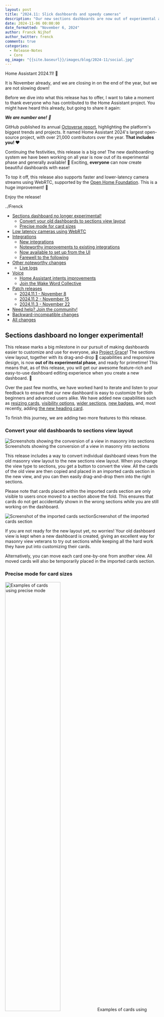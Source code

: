 ```yaml
---
layout: post
title: "2024.11: Slick dashboards and speedy cameras"
description: "Our new sections dashboards are now out of experimental and have become the default, low-latency camera streams using WebRTC, live streaming logs, Home Assistant Voice updates, and much more!"
date: 2024-11-06 00:00:00
date_formatted: "November 6, 2024"
author: Franck Nijhof
author_twitter: frenck
comments: true
categories:
  - Release-Notes
  - Core
og_image: "{{site.baseurl}}/images/blog/2024-11/social.jpg"
---
```


<lite-youtube videoid="rmV4ijEaRtI" videotitle="Home Assistant 2024.11 Release Party"></lite-youtube>

Home Assistant 2024.11! 🎉

It is November already, and we are closing in on the end of the year, but we are
not slowing down!

Before we dive into what this release has to offer, I want to take a moment to
thank everyone who has contributed to the Home Assistant project. You might
have heard this already, but going to share it again:

_**We are number one!** 🥇_

GitHub published its annual [Octoverse report], highlighting the platform's
biggest trends and projects. It named Home Assistant 2024's largest open-source
project, with over 21,000 contributors over the year. **That includes you! ❤️**

Continuing the festivities, this release is a big one! The new dashboarding
system we have been working on all year is now out of its experimental phase
and generally available! 🥳 Exciting, **everyone** can now create beautiful
dashboards with ease!

To top it off, this release also supports faster and lower-latency camera
streams using WebRTC, supported by the [Open Home Foundation].
This is a huge improvement! 🎉

Enjoy the release!

../Frenck

[Open Home Foundation]: https://www.openhomefoundation.org/
[Octoverse report]: https://github.blog/news-insights/octoverse/octoverse-2024/

<!--more-->

- [Sections dashboard no longer experimental!](#sections-dashboard-no-longer-experimental)
  - [Convert your old dashboards to sections view layout](#convert-your-old-dashboards-to-sections-view-layout)
  - [Precise mode for card sizes](#precise-mode-for-card-sizes)
- [Low latency cameras using WebRTC](#low-latency-cameras-using-webrtc)
- [Integrations](#integrations)
  - [New integrations](#new-integrations)
  - [Noteworthy improvements to existing integrations](#noteworthy-improvements-to-existing-integrations)
  - [Now available to set up from the UI](#now-available-to-set-up-from-the-ui)
  - [Farewell to the following](#farewell-to-the-following)
- [Other noteworthy changes](#other-noteworthy-changes)
  - [Live logs](#live-logs)
- [Voice](#voice)
  - [Home Assistant intents improvements](#home-assistant-intents-improvements)
  - [Join the Wake Word Collective](#join-the-wake-word-collective)
- [Patch releases](#patch-releases)
  - [2024.11.1 - November 8](#2024111---november-8)
  - [2024.11.2 - November 15](#2024112---november-15)
  - [2024.11.3 - November 22](#2024113---november-22)
- [Need help? Join the community!](#need-help-join-the-community)
- [Backward-incompatible changes](#backward-incompatible-changes)
- [All changes](#all-changes)

## Sections dashboard no longer experimental!

This release marks a big milestone in our pursuit of making dashboards easier to
customize and use for everyone, aka [Project Grace]! The sections view layout,
together with its drag-and-drop 🐲 capabilities and responsive design,
is now **out of its experimental phase**, and ready for primetime! This means
that, as of this release, you will get our awesome feature-rich and easy-to-use
dashboard editing experience when you create a new dashboard. 🎉

Over the past few months, we have worked hard to iterate and listen to your
feedback to ensure that our new dashboard is easy to customize for both
beginners and advanced users alike. We have added new capabilities such as
[resizing cards], [visibility options], [wider sections], [new badges],
and, most recently, adding [the new heading card].

To finish this journey, we are adding two more features to this release.

[new badges]: /blog/2024/08/07/release-20248/
[Project Grace]: /blog/2024/03/04/dashboard-chapter-1/
[resizing cards]: /blog/2024/07/03/release-20247/
[the new heading card]: /blog/2024/10/02/release-202410/
[visibility options]: /blog/2024/06/05/release-20246/
[wider sections]: /blog/2024/09/04/release-20249/

### Convert your old dashboards to sections view layout

<p class='img no-shadow'><img class="no-shadow" alt="Screenshots showing the conversion of a view in masonry into sections" src="{{site.baseurl}}/images/blog/2024-11/dashboard-conversion.png"/>Screenshots showing the conversion of a view in masonry into sections</p>

This release includes a way to convert individual dashboard views from the old
masonry view layout to the new sections view layout. When you change the view
type to sections, you get a button to convert the view. All the cards of the
old view are then copied and placed in an imported cards section in the new
view, and you can then easily drag-and-drop them into the right sections.

Please note that cards placed within the imported cards section are only visible
to users once moved to a section above the fold. This ensures that
cards do not get accidentally shown in the wrong sections while you are still
working on the dashboard.

<p class='img no-shadow'><img class="no-shadow" alt="Screenshot of the imported cards section" src="{{site.baseurl}}/images/blog/2024-11/imported-cards.png"/>Screenshot of the imported cards section</p>

If you are not ready for the new layout yet, no worries! Your old dashboard view
is kept when a new dashboard is created, giving an excellent way for masonry
view veterans to try out sections while keeping all the hard work they have put
into customizing their cards.

Alternatively, you can move each card one-by-one from another view. All moved
cards will also be temporarily placed in the imported cards section.

### Precise mode for card sizes

<p class='img no-shadow'><img class="no-shadow" alt="Examples of cards using precise mode" src="{{site.baseurl}}/images/blog/2024-11/precise-mode-example.png" style="width: 60%;"/>Examples of cards using precise mode</p>

If you love tinkering with your dashboards and fine-tuning card sizes with more
precision, you now have even more control over the size of cards. In the layout
options of a card you can now enable “Precise mode”, which will give you three
times more options for the card widths!

Precise mode is applied on a card-by-card level. While a normal section is
divided into 4 columns, precise modes gives you 12 columns, which allows you
to align 2, 3, 4, or 6 buttons side-by-side.

## Low latency cameras using WebRTC

Lots of effort has gone into this new and amazing feature for this release:
**WebRTC**! 🎉

<center><p class='no-shadow'><img class="no-shadow" alt="Logo of WebRTC" src="{{site.baseurl}}/images/blog/2024-11/webrtc-logo-horiz-retro.png" /></p></center>

Not sure [what WebRTC is]? No worries! Let us try to explain. If you are
watching a camera in Home Assistant, you might have noticed it is sometimes
a bit slow and delayed. WebRTC support is going to change that!

Camera streams will now try to use WebRTC whenever possible.
[WebRTC is a standard] that makes a peer-to-peer connection for lower-latency
audio and video streaming. You are probably using this technology a lot already,
for example, when having an online video call. When you’re away from home,
it will try to find the fastest and most direct path between your Home Assistant
instance and the camera you are trying to view.

[The Open Home Foundation] will host the negotiating network infrastructure
([STUN servers]) **for free for all Home Assistant users** and enable the
capability to use WebRTC for peer-to-peer connections whenever possible. If you are using Home Assistant OS or our containers, after you update this will automatically work out of the box.

<center><p class='no-shadow'><img class="no-shadow" alt="Logo of the Open Home Foundation" src="https://www.openhomefoundation.org/assets/images/logo/open-home-foundation.svg" style="width: 90%" /></p></center>

Sometimes, a direct connection between the client (like your browser
or mobile app) and the camera is not possible; in those situations, the camera
stream needs to be relayed by an external server. [Home Assistant Cloud] now
provides this relay server ([TURN server]), and it's **included as one of the many benefits**
available to all subscribers!

So, no matter where you are, you should always be able to watch your cameras
via this low-latency technology. If, for whatever reason, WebRTC is not
available, it will fall back to using the old method of streaming to ensure
you can always see your camera feeds.

So, after reading all of this, what changed? Well, camera feeds will do everything they did before, but will be faster, more responsive, and less delayed! 🎉

[Home Assistant Cloud]: /cloud/
[STUN servers]: https://en.wikipedia.org/wiki/STUN
[TURN server]: https://en.wikipedia.org/wiki/Traversal_Using_Relays_around_NAT
[The Open Home Foundation]: https://www.openhomefoundation.org/
[WebRTC is a standard]: https://webrtc.org/
[what WebRTC is]: https://en.wikipedia.org/wiki/WebRTC

## Integrations

Thanks to our community for keeping pace with the new {% term integrations %}
and improvements to existing ones! You’re all awesome 🥰

### New integrations

We welcome the following new integrations in this release:

- **[LG ThinQ]**, added by [@LG-ThinQ-Integration]  
  Integrate your LG ThinQ devices, such as air conditioners, refrigerators,
  and washing machines. LG built and provided this integration! It's super nice
  to see a manufacturer providing an integration for Home Assistant.
- **[Husqvarna Automower BLE]**, added by [@alistair23]  
  Integrate your Husqvarna lawnmower using Bluetooth.
- **[Palazzetti]**, added by [@dotvav]  
  Integrate your [Palazzetti pellet stove]; control the stove, fan speeds and get the current temperature.

[@alistair23]: https://github.com/alistair23
[@dotvav]: https://github.com/dotvav
[@LG-ThinQ-Integration]: https://github.com/LG-ThinQ-Integration
[Husqvarna Automower BLE]: /integrations/husqvarna_automower_ble
[LG ThinQ]: /integrations/lg_thinq
[Palazzetti pellet stove]: https://palazzettigroup.com/
[Palazzetti]: /integrations/palazzetti

### Noteworthy improvements to existing integrations

It is not just new {% term integrations %} that have been added; existing
integrations are also being constantly improved. Here are some of the noteworthy
changes to existing integrations:

- [@joostlek] has extended the [Spotify integration] with a whole bunch of new
  sensors for the current song playing. You can now, for example, automate
  putting your house into party mode 🎉 when the song playing is danceable
  enough 😎 Awesome job!
- The [LinkPlay integration] now has multiroom support! Group and ungroup your
  devices to play music in sync or individually straight from Home Assistant.
  Thanks [@silamon]!
- Staying in the audio department, [@mj23000] added shuffle and repeat controls
  to the [Bang & Olufsen integration]. Nice!
- The [ViCare integration] now supports room sensors and hot water storage
  sensors. Thanks for that [@CFenner]!
- [@starkillerOG] added sensors to track the total number of installations and
  integrations to the [Analytics Insights integration]. Nice!
- The [Habitica integration] now supports sensors for gems, mystic hourglasses,
  and calendars for to-dos and daily tasks. Thanks [@tr4nt0r]!
- [@YogevBokobza] added support for the [Switcher Runner S12] to the
  [Switcher integration]. Thanks for that!
- The [Husqvarna Automower integration] keeps receiving love from [@Thomas55555].
  This release adds work area and progress sensors. Nice!
- [@bdraco] added support for the [SwitchBot Meter Pro] to the
  [SwitchBot integration]. Thanks!
- The [SwitchBot Cloud integration] now supports locks! Thanks [@miterion]!
- A little more technical, but [@jbouwh] added support for
  [MQTT device-based auto discovery]. This allows MQTT devices to be set up
  and discovered once instead of separately for each entity; which is much
  more efficient. Nice improvement!

[@bdraco]: https://github.com/bdraco
[@CFenner]: https://github.com/CFenner
[@jbouwh]: https://github.com/jbouwh
[@joostlek]: https://github.com/joostlek
[@miterion]: https://github.com/miterion
[@mj23000]: https://github.com/mj23000
[@silamon]: https://github.com/silamon
[@starkillerOG]: https://github.com/starkillerOG
[@Thomas55555]: https://github.com/Thomas55555
[@tr4nt0r]: https://github.com/tr4nt0r
[@YogevBokobza]: https://github.com/YoavGivati
[Analytics Insights integration]: /integrations/analytics_insights
[Bang & Olufsen integration]: /integrations/bang_olufsen
[Habitica integration]: /integrations/habitica
[Husqvarna Automower integration]: /integrations/husqvarna_automower
[LinkPlay integration]: /integrations/linkplay
[MQTT device-based auto discovery]: /integrations/mqtt/#device-discovery-payload
[Spotify integration]: /integrations/spotify
[SwitchBot Cloud integration]: /integrations/switchbot_cloud
[SwitchBot integration]: /integrations/switchbot
[SwitchBot Meter Pro]: https://www.switch-bot.com/products/switchbot-meter-pro
[Switcher integration]: /integrations/switcher_kis
[Switcher Runner S12]: https://switcher.co.il/%D7%9E%D7%95%D7%A6%D7%A8/runner-lights-s12/
[ViCare integration]: /integrations/vicare

### Now available to set up from the UI

While most {% term integrations %} can be set up directly from the Home Assistant
user interface, some were only available using YAML configuration. We keep moving
more integrations to the UI, making them more accessible for everyone
to set up and use.

The following integrations are now available via the Home Assistant UI:

- **[Local file]**, done by [@gjohansson-ST]
- **[Onkyo]**, done by [@Nebula83]
- **[Smarty]**, done by [@joostlek]

[@gjohansson-ST]: https://github.com/gjohansson-ST
[@joostlek]: https://github.com/joostlek
[@Nebula83]: https://github.com/Nebula83
[Local file]: /integrations/local_file
[Onkyo]: /integrations/onkyo
[Smarty]: /integrations/smarty

### Farewell to the following

The following {% term integrations %} are also no longer available as
of this release:

- **Bloomsky**. Their service shut down.
- **Google Domains**. The domain registration service by Google has been
  shut down.
- **Spider**. The service is no longer available.

## Other noteworthy changes

There are many more improvements in this release; here are some of the other
noteworthy changes:

- [Image entities] now have a snapshot action, allowing you to save the current
  image in the entity to a file. Nice [@NickM-27]!
- [@Petro31] added [(limited) template] support to the "at" field of [time triggers].
  This allows you to template the time of that trigger in, for example,
  a blueprint automation.
- [Nautical miles] (`nmi`) is now a valid distance unit. This means you can now
  use this as a unit for your distance sensors. Thanks [@mib1185]!
- [@tetele] added [blueprints for template entities]! This allows for easier
  re-use and sharing of common blueprints for sets of templated entities.
  This is an advanced feature and is only available using manual YAML
  configuration.
- [@MindFreeze] and [@matthiasdebaat] have improved the network settings user
  interface. It is now easier to manage and configure your network settings,
  including nicer handling of IP addresses, improved Wi-Fi configuration,
  and better visibility on the URLs Home Assistant is using for your instance.
- We now indicate if a custom integration is overriding a built-in integration.
  This makes it easier to spot if a custom integration is taking over a
  built-in integration while you are wondering why you didn't get the latest
  features Home Assistant releases bring. Thanks, [@MindFreeze]!

[(limited) template]: /docs/configuration/templating/#limited-templates
[@matthiasdebaat]: https://github.com/matthiasdebaat
[@mib1185]: https://github.com/mib1185
[@MindFreeze]: https://github.com/MindFreeze
[@NickM-27]: https://github.com/NickM-27
[@Petro31]: https://github.com/Petro31
[@tetele]: https://github.com/tetele
[blueprints for template entities]: /integrations/template/#using-blueprints
[Image entities]: /integrations/image
[Nautical miles]: https://en.wikipedia.org/wiki/Nautical_mile
[time triggers]: /docs/automation/trigger/#time-trigger

### Live logs

Sometimes, if something does not work as expected, you might resort to a more technical
tool for finding out what is going on: The logs.

Previously, if you looked at the logs of, for example, an add-on or the Home
Assistant Supervisor, you would only see the last 100 log lines. You would
have had to refresh the page to see new log entries.

Well, no more! As of this release, the logs are now **streaming live**! 🎉

<p class='img no-shadow'><img class="no-shadow" alt="Screenshot of the imported cards section" src="{{site.baseurl}}/images/blog/2024-11/streaming-live-logs.gif"/>Screen recording demonstrating logs showing up as they happen.</p>

And not just that, you can scroll back in time to see previous log items.
That's a pretty cool improvement. 😎

## Voice

Last year, 2023, was the [Year of the Voice] for Home Assistant. And while this
year isn't specifically dedicated to voice, everyone is still working hard
towards the goal of letting users control their homes with their voice in
their own language.

As you might have heard through many community channels 🕵️‍♀️, we are working to
make this a reality for everyone. We are hard at work getting our Home Assistant
voice satellite hardware ready and available for selling and shipping! 🤗

Stay tuned for more information on that soon!

[Year of the Voice]: /blog/2022/12/20/year-of-voice/

### Home Assistant intents improvements

One of the things we are working on is the Home Assistant intents. This is a
way for a voice assistant to understand the intention behind your spoken
sentences. This is a very crucial part of a local voice assistant.

In this release, we decided to align and combine Canadian French and French languages for the time being. Though we understand it is a unique dialect, this is about giving Canadian French users a lot more voice features.

![Screenshot showing a few commands in Canadian French before and after this release](/images/blog/2024-11/canadian-french-on-assist.png)

These intents are built and maintained by the community, and we are very
grateful for their work. For example, [@piitaya] and [@jlpouffier] have made a
great effort to lead the French language intents mentioned above.

Nevertheless, we want to ensure everyone can use Home Assistant in their
own language, **so we need your help**! Help the community by contributing to
the intents for your language. You can find more information on how to do that
in our [developer documentation].

[@jlpouffier]: https://github.com/jlpouffier
[@piitaya]: https://github.com/piitaya
[developer documentation]: https://developers.home-assistant.io/docs/voice/intent-recognition/contributing

### Join the Wake Word Collective

Another essential part of voice is the Wake Word! And this is where **everyone**,
no matter your skill level, can help out with just a minute of your time!

Wake words are the words you say to wake up your voice assistant. For example,
_"Hey Google"_ or _"Alexa"_. As we are building our own voice assistant with
our own wake words, we need to train our models to recognize these words,
regardless of your accent, language, gender, or age.

So, get your whole home involved 🏠! Take a minute to help us out by recording your voice
saying the wake word. It is super easy, and you can do it right from your
browser or mobile, no need to install anything!

[**Help us improve our wake words today! ❤️**](https://ohf-voice.github.io/wake-word-collective/)

You can read more about the Wake Word Collective in our
[dedicated blog post](/blog/2024/10/24/wake-word-collective/).

## Patch releases

We will also release patch releases for Home Assistant 2024.11 in November.
These patch releases only contain bug fixes. Our goal is to release a patch
release every Friday.

### 2024.11.1 - November 8

- Bump intents to 2024.11.6 ([@synesthesiam] - [#129982])
- Fix Trunks in Teslemetry and Tesla Fleet ([@Bre77] - [#129986])
- Update sense energy library to 0.13.3 ([@kbickar] - [#129998])
- Bump google-nest-sdm to 6.1.4 ([@allenporter] - [#130005])
- Add missing placeholder description to twitch ([@epenet] - [#130013])
- Bump agent-py to 0.0.24 ([@ispysoftware] - [#130018])
- Don't create repairs asking user to remove duplicate ignored config entries ([@emontnemery] - [#130056])
- Fix `KeyError` in nest integration when the old key format does not exist ([@allenporter] - [#130057])
- Don't create repairs asking user to remove duplicate flipr config entries ([@emontnemery] - [#130058])
- Add missing string to tedee plus test ([@zweckj] - [#130081])
- Force int value on port in P1Monitor ([@klaasnicolaas] - [#130084])
- Fix typo in insteon strings ([@KelvinDekker] - [#130085])
- Update frontend to 20241106.1 ([@bramkragten] - [#130086])
- Bump python-roborock to 2.7.2 ([@Lash-L] - [#130100])
- Update frontend to 20241106.2 ([@bramkragten] - [#130128])
- Fix issue when timestamp is None ([@shaiu] - [#130133])
- Add go2rtc workaround for HA managed one until upstream fixes it ([@edenhaus] - [#130139])
- Bump spotifyaio to 0.8.7 ([@joostlek] - [#130140])
- Bump ha-ffmpeg to 3.2.2 ([@MartinHjelmare] - [#130142])
- Fix volume_up not working in some cases in bluesound integration ([@LouisChrist] - [#130146])
- Fix bugs in nest stream expiration handling ([@allenporter] - [#130150])
- Refrase imap fetch service description string ([@jbouwh] - [#130152])

[@Bre77]: https://github.com/Bre77
[@KelvinDekker]: https://github.com/KelvinDekker
[@Lash-L]: https://github.com/Lash-L
[@LouisChrist]: https://github.com/LouisChrist
[@MartinHjelmare]: https://github.com/MartinHjelmare
[@allenporter]: https://github.com/allenporter
[@bramkragten]: https://github.com/bramkragten
[@edenhaus]: https://github.com/edenhaus
[@emontnemery]: https://github.com/emontnemery
[@epenet]: https://github.com/epenet
[@frenck]: https://github.com/frenck
[@ispysoftware]: https://github.com/ispysoftware
[@jbouwh]: https://github.com/jbouwh
[@joostlek]: https://github.com/joostlek
[@kbickar]: https://github.com/kbickar
[@klaasnicolaas]: https://github.com/klaasnicolaas
[@shaiu]: https://github.com/shaiu
[@synesthesiam]: https://github.com/synesthesiam
[@zweckj]: https://github.com/zweckj
[#129970]: https://github.com/home-assistant/core/pull/129970
[#129982]: https://github.com/home-assistant/core/pull/129982
[#129986]: https://github.com/home-assistant/core/pull/129986
[#129998]: https://github.com/home-assistant/core/pull/129998
[#130005]: https://github.com/home-assistant/core/pull/130005
[#130013]: https://github.com/home-assistant/core/pull/130013
[#130018]: https://github.com/home-assistant/core/pull/130018
[#130056]: https://github.com/home-assistant/core/pull/130056
[#130057]: https://github.com/home-assistant/core/pull/130057
[#130058]: https://github.com/home-assistant/core/pull/130058
[#130081]: https://github.com/home-assistant/core/pull/130081
[#130084]: https://github.com/home-assistant/core/pull/130084
[#130085]: https://github.com/home-assistant/core/pull/130085
[#130086]: https://github.com/home-assistant/core/pull/130086
[#130100]: https://github.com/home-assistant/core/pull/130100
[#130128]: https://github.com/home-assistant/core/pull/130128
[#130133]: https://github.com/home-assistant/core/pull/130133
[#130139]: https://github.com/home-assistant/core/pull/130139
[#130140]: https://github.com/home-assistant/core/pull/130140
[#130142]: https://github.com/home-assistant/core/pull/130142
[#130146]: https://github.com/home-assistant/core/pull/130146
[#130150]: https://github.com/home-assistant/core/pull/130150
[#130152]: https://github.com/home-assistant/core/pull/130152

### 2024.11.2 - November 15

- Bump aiohttp to 3.10.11 ([@bdraco] - [#130483])
- Fix RecursionError in Husqvarna Automower coordinator ([@Thomas55555] - [#123085])
- Bump python-linkplay to v0.0.18 ([@silamon] - [#130159])
- Allow dynamic max preset in linkplay play preset ([@silamon] - [#130160])
- No longer thrown an error when device is offline in linkplay ([@silamon] - [#130161])
- Fix translations in ollama ([@sheldonip] - [#130164])
- Bump nice-go to 0.3.10 ([@IceBotYT] - [#130173])
- Fix wording in Google Calendar create_event strings for consistency ([@maxshcherbina] - [#130183])
- Fix uptime sensor for Vodafone Station ([@chemelli74] - [#130215])
- Bump pyTibber ([@Danielhiversen] - [#130216])
- Bump SoCo to 0.30.6 ([@jjlawren] - [#130223])
- Bump google-nest-sdm to 6.1.5 ([@allenporter] - [#130229])
- Rename "CO2 Signal" display name to Electricity Maps for consistency ([@corradio] - [#130242])
- Update generic thermostat strings for clarity and accuracy ([@maxshcherbina] - [#130243])
- Fix translation key for `done` response in conversation ([@mib1185] - [#130247])
- Improve nest camera stream expiration to be defensive against errors ([@allenporter] - [#130265])
- Add more f-series models to myuplink ([@astrandb] - [#130283])
- Make Hydrawise poll non-critical data less frequently ([@dknowles2] - [#130289])
- Ignore WebRTC candidates for nest cameras ([@allenporter] - [#130294])
- Avoid Shelly data update during shutdown ([@chemelli74] - [#130301])
- Fix Homekit error handling alarm state unknown or unavailable ([@gjohansson-ST] - [#130311])
- Fix fan's warning TURN_ON, TURN_OFF ([@LG-ThinQ-Integration] - [#130327])
- Bump python-linkplay to 0.0.20 ([@silamon] - [#130348])
- Add seek support to LinkPlay ([@silamon] - [#130349])
- Add Spotify and Tidal to playingmode mapping ([@silamon] - [#130351])
- Disable brightness from devices with no display in Cambridge Audio ([@noahhusby] - [#130369])
- Use f-strings in go2rtc code and test and do not use abbreviation ([@jbouwh] - [#130158])
- Fix typo in go2rtc ([@jbouwh] - [#130165])
- Go2rtc bump and set ffmpeg logs to debug ([@edenhaus] - [#130371])
- Bump spotifyaio to 0.8.8 ([@joostlek] - [#130372])
- Bump Tibber 0.30.8 ([@Danielhiversen] - [#130388])
- Fix missing title placeholders in powerwall reauth ([@bdraco] - [#130389])
- Bump ring library ring-doorbell to 0.9.9 ([@sdb9696] - [#129966])
- Bump ring-doorbell to 0.9.12 ([@sdb9696] - [#130419])
- Do not trigger events for updated ring events ([@sdb9696] - [#130430])
- Add title to water heater component ([@joostlek] - [#130446])
- Fix translation in statistics ([@gjohansson-ST] - [#130455])
- Fix typo in file strings ([@KelvinDekker] - [#130465])
- Bump aiowithings to 3.1.2 ([@joostlek] - [#130469])
- Ensure ZHA setup works with container installs ([@puddly] - [#130470])
- Fix legacy _attr_state handling in AlarmControlPanel ([@gjohansson-ST] - [#130479])
- Bump reolink_aio to 0.11.0 ([@starkillerOG] - [#130481])
- Fix translations in subaru ([@sheldonip] - [#130486])
- Bump aioruckus to 0.42 ([@ms264556] - [#130487])
- Bump go2rtc-client to 0.1.1 ([@edenhaus] - [#130498])
- Bump aiowithings to 3.1.3 ([@joostlek] - [#130504])
- Add go2rtc recommended version ([@edenhaus] - [#130508])
- fix translation in srp_energy ([@briglx] - [#130540])
- Fix non-thread-safe operation in powerview number ([@bdraco] - [#130557])
- Bump ZHA dependencies ([@puddly] - [#130563])
- Update uptime deviation for Vodafone Station ([@chemelli74] - [#130571])
- Fixes webhook schema for different temp and volume units ([@JohNan] - [#130578])
- Bump reolink-aio to 0.11.1 ([@starkillerOG] - [#130600])
- Fix hassfest by adding go2rtc reqs ([@edenhaus] - [#130602])
- Add missing translation string to smarty ([@epenet] - [#130624])
- Bump sense-energy to 0.13.4 ([@kbickar] - [#130625])
- Fix scene loading issue ([@alistairg] - [#130627])
- Add missing translation string to hvv_departures ([@epenet] - [#130634])
- Add missing translation string to lg_netcast ([@epenet] - [#130635])
- Add missing translation string to philips_js ([@epenet] - [#130637])
- Bump pyplaato to 0.0.19 ([@JohNan] - [#130641])
- Remove dumping config entry to log in setup of roborock ([@jpbede] - [#130648])
- Fix missing translations in vilfo ([@epenet] - [#130650])
- Fix missing translations in utility_meter ([@epenet] - [#130652])
- Fix missing translations in tradfri ([@epenet] - [#130654])
- Fix missing translations in toon ([@epenet] - [#130655])
- Fix missing translations in madvr ([@epenet] - [#130656])
- Fix missing translations in generic ([@epenet] - [#130672])
- Fix missing translations in onewire ([@epenet] - [#130673])
- Bump python-smarttub to 0.0.38 ([@mdz] - [#130679])

[#123085]: https://github.com/home-assistant/core/pull/123085
[#129966]: https://github.com/home-assistant/core/pull/129966
[#129970]: https://github.com/home-assistant/core/pull/129970
[#130156]: https://github.com/home-assistant/core/pull/130156
[#130158]: https://github.com/home-assistant/core/pull/130158
[#130159]: https://github.com/home-assistant/core/pull/130159
[#130160]: https://github.com/home-assistant/core/pull/130160
[#130161]: https://github.com/home-assistant/core/pull/130161
[#130164]: https://github.com/home-assistant/core/pull/130164
[#130165]: https://github.com/home-assistant/core/pull/130165
[#130173]: https://github.com/home-assistant/core/pull/130173
[#130183]: https://github.com/home-assistant/core/pull/130183
[#130215]: https://github.com/home-assistant/core/pull/130215
[#130216]: https://github.com/home-assistant/core/pull/130216
[#130223]: https://github.com/home-assistant/core/pull/130223
[#130229]: https://github.com/home-assistant/core/pull/130229
[#130242]: https://github.com/home-assistant/core/pull/130242
[#130243]: https://github.com/home-assistant/core/pull/130243
[#130247]: https://github.com/home-assistant/core/pull/130247
[#130265]: https://github.com/home-assistant/core/pull/130265
[#130283]: https://github.com/home-assistant/core/pull/130283
[#130289]: https://github.com/home-assistant/core/pull/130289
[#130294]: https://github.com/home-assistant/core/pull/130294
[#130301]: https://github.com/home-assistant/core/pull/130301
[#130311]: https://github.com/home-assistant/core/pull/130311
[#130327]: https://github.com/home-assistant/core/pull/130327
[#130348]: https://github.com/home-assistant/core/pull/130348
[#130349]: https://github.com/home-assistant/core/pull/130349
[#130351]: https://github.com/home-assistant/core/pull/130351
[#130369]: https://github.com/home-assistant/core/pull/130369
[#130371]: https://github.com/home-assistant/core/pull/130371
[#130372]: https://github.com/home-assistant/core/pull/130372
[#130388]: https://github.com/home-assistant/core/pull/130388
[#130389]: https://github.com/home-assistant/core/pull/130389
[#130419]: https://github.com/home-assistant/core/pull/130419
[#130430]: https://github.com/home-assistant/core/pull/130430
[#130446]: https://github.com/home-assistant/core/pull/130446
[#130455]: https://github.com/home-assistant/core/pull/130455
[#130465]: https://github.com/home-assistant/core/pull/130465
[#130469]: https://github.com/home-assistant/core/pull/130469
[#130470]: https://github.com/home-assistant/core/pull/130470
[#130479]: https://github.com/home-assistant/core/pull/130479
[#130481]: https://github.com/home-assistant/core/pull/130481
[#130483]: https://github.com/home-assistant/core/pull/130483
[#130486]: https://github.com/home-assistant/core/pull/130486
[#130487]: https://github.com/home-assistant/core/pull/130487
[#130498]: https://github.com/home-assistant/core/pull/130498
[#130504]: https://github.com/home-assistant/core/pull/130504
[#130508]: https://github.com/home-assistant/core/pull/130508
[#130540]: https://github.com/home-assistant/core/pull/130540
[#130557]: https://github.com/home-assistant/core/pull/130557
[#130563]: https://github.com/home-assistant/core/pull/130563
[#130571]: https://github.com/home-assistant/core/pull/130571
[#130578]: https://github.com/home-assistant/core/pull/130578
[#130600]: https://github.com/home-assistant/core/pull/130600
[#130602]: https://github.com/home-assistant/core/pull/130602
[#130624]: https://github.com/home-assistant/core/pull/130624
[#130625]: https://github.com/home-assistant/core/pull/130625
[#130627]: https://github.com/home-assistant/core/pull/130627
[#130634]: https://github.com/home-assistant/core/pull/130634
[#130635]: https://github.com/home-assistant/core/pull/130635
[#130637]: https://github.com/home-assistant/core/pull/130637
[#130641]: https://github.com/home-assistant/core/pull/130641
[#130648]: https://github.com/home-assistant/core/pull/130648
[#130650]: https://github.com/home-assistant/core/pull/130650
[#130652]: https://github.com/home-assistant/core/pull/130652
[#130654]: https://github.com/home-assistant/core/pull/130654
[#130655]: https://github.com/home-assistant/core/pull/130655
[#130656]: https://github.com/home-assistant/core/pull/130656
[#130672]: https://github.com/home-assistant/core/pull/130672
[#130673]: https://github.com/home-assistant/core/pull/130673
[#130679]: https://github.com/home-assistant/core/pull/130679
[@Danielhiversen]: https://github.com/Danielhiversen
[@IceBotYT]: https://github.com/IceBotYT
[@JohNan]: https://github.com/JohNan
[@KelvinDekker]: https://github.com/KelvinDekker
[@LG-ThinQ-Integration]: https://github.com/LG-ThinQ-Integration
[@Thomas55555]: https://github.com/Thomas55555
[@alistairg]: https://github.com/alistairg
[@allenporter]: https://github.com/allenporter
[@astrandb]: https://github.com/astrandb
[@bdraco]: https://github.com/bdraco
[@briglx]: https://github.com/briglx
[@chemelli74]: https://github.com/chemelli74
[@corradio]: https://github.com/corradio
[@dknowles2]: https://github.com/dknowles2
[@edenhaus]: https://github.com/edenhaus
[@epenet]: https://github.com/epenet
[@frenck]: https://github.com/frenck
[@gjohansson-ST]: https://github.com/gjohansson-ST
[@jbouwh]: https://github.com/jbouwh
[@jjlawren]: https://github.com/jjlawren
[@joostlek]: https://github.com/joostlek
[@jpbede]: https://github.com/jpbede
[@kbickar]: https://github.com/kbickar
[@maxshcherbina]: https://github.com/maxshcherbina
[@mdz]: https://github.com/mdz
[@mib1185]: https://github.com/mib1185
[@ms264556]: https://github.com/ms264556
[@noahhusby]: https://github.com/noahhusby
[@puddly]: https://github.com/puddly
[@sdb9696]: https://github.com/sdb9696
[@sheldonip]: https://github.com/sheldonip
[@silamon]: https://github.com/silamon
[@starkillerOG]: https://github.com/starkillerOG

### 2024.11.3 - November 22

- Prevent endless loop in recorder when using a filter and there are no more states to purge ([@davinkevin] - [#126149])
- Fix and bump apsystems-ez1 to 2.4.0 ([@patman15] - [#130740])
- Fix file uploads in MQTT config flow not processed in executor ([@jbouwh] - [#130746])
- Update twentemilieu to 2.1.0 ([@frenck] - [#130752])
- Fix unexpected stop of media playback via ffmpeg proxy for ESPhome devices ([@mib1185] - [#130788])
- Bump homematicip to 1.1.3 ([@hahn-th] - [#130824])
- UPB integration: Change unique ID from int to string. ([@gwww] - [#130832])
- Reolink fix dev/entity id migration ([@starkillerOG] - [#130836])
- Use default device sensors also for AirQ devices in Sensibo ([@gjohansson-ST] - [#130841])
- Pass config_entry explicitly in rachio ([@epenet] - [#130865])
- Bump bluetooth-adapters to 0.20.2 ([@bdraco] - [#130877])
- Fixed Small Inaccuracy in Description String for myUplink ([@CharlesYuan02] - [#130900])
- Unscape HTML Entities from RSS feeds ([@skgsergio] - [#130915])
- Update elmax_api to v0.0.6.1 ([@ElmaxSrl] - [#130917])
- Bump aioairq to 0.4.3 ([@Sibgatulin] - [#130963])
- Strip whitespaces from host in ping config flow ([@jpbede] - [#130970])
- Add more UI user-friendly description to six Supervisor actions ([@NoRi2909] - [#130971])
- Add missing catholic category in workday ([@gjohansson-ST] - [#130983])
- Bump holidays to 0.61 ([@gjohansson-ST] - [#130984])
- Bump aioairzone to 0.9.6 ([@Noltari] - [#130559])
- Update aioairzone to v0.9.7 ([@Noltari] - [#131033])
- Replace "service" with "action" in zha:reconfigure_device ([@NoRi2909] - [#131111])
- Fix typo in name of "Alarm arm home instant" action ([@NoRi2909] - [#131151])
- Fix cast translation string ([@NoRi2909] - [#131156])
- Fix typo in ESPHome repair text ([@jesserockz] - [#131200])
- Reolink log fast poll errors once ([@starkillerOG] - [#131203])
- Fix fibaro cover state is not always correct ([@rappenze] - [#131206])
- Bump reolink_aio to 0.11.2 ([@starkillerOG] - [#131237])

[#126149]: https://github.com/home-assistant/core/pull/126149
[#129970]: https://github.com/home-assistant/core/pull/129970
[#130156]: https://github.com/home-assistant/core/pull/130156
[#130559]: https://github.com/home-assistant/core/pull/130559
[#130713]: https://github.com/home-assistant/core/pull/130713
[#130740]: https://github.com/home-assistant/core/pull/130740
[#130746]: https://github.com/home-assistant/core/pull/130746
[#130752]: https://github.com/home-assistant/core/pull/130752
[#130788]: https://github.com/home-assistant/core/pull/130788
[#130824]: https://github.com/home-assistant/core/pull/130824
[#130832]: https://github.com/home-assistant/core/pull/130832
[#130836]: https://github.com/home-assistant/core/pull/130836
[#130841]: https://github.com/home-assistant/core/pull/130841
[#130865]: https://github.com/home-assistant/core/pull/130865
[#130877]: https://github.com/home-assistant/core/pull/130877
[#130900]: https://github.com/home-assistant/core/pull/130900
[#130915]: https://github.com/home-assistant/core/pull/130915
[#130917]: https://github.com/home-assistant/core/pull/130917
[#130963]: https://github.com/home-assistant/core/pull/130963
[#130970]: https://github.com/home-assistant/core/pull/130970
[#130971]: https://github.com/home-assistant/core/pull/130971
[#130983]: https://github.com/home-assistant/core/pull/130983
[#130984]: https://github.com/home-assistant/core/pull/130984
[#131033]: https://github.com/home-assistant/core/pull/131033
[#131111]: https://github.com/home-assistant/core/pull/131111
[#131151]: https://github.com/home-assistant/core/pull/131151
[#131156]: https://github.com/home-assistant/core/pull/131156
[#131200]: https://github.com/home-assistant/core/pull/131200
[#131203]: https://github.com/home-assistant/core/pull/131203
[#131206]: https://github.com/home-assistant/core/pull/131206
[#131237]: https://github.com/home-assistant/core/pull/131237
[@CharlesYuan02]: https://github.com/CharlesYuan02
[@ElmaxSrl]: https://github.com/ElmaxSrl
[@NoRi2909]: https://github.com/NoRi2909
[@Noltari]: https://github.com/Noltari
[@Sibgatulin]: https://github.com/Sibgatulin
[@bdraco]: https://github.com/bdraco
[@davinkevin]: https://github.com/davinkevin
[@epenet]: https://github.com/epenet
[@frenck]: https://github.com/frenck
[@gjohansson-ST]: https://github.com/gjohansson-ST
[@gwww]: https://github.com/gwww
[@hahn-th]: https://github.com/hahn-th
[@jbouwh]: https://github.com/jbouwh
[@jesserockz]: https://github.com/jesserockz
[@jpbede]: https://github.com/jpbede
[@mib1185]: https://github.com/mib1185
[@patman15]: https://github.com/patman15
[@rappenze]: https://github.com/rappenze
[@skgsergio]: https://github.com/skgsergio
[@starkillerOG]: https://github.com/starkillerOG

## Need help? Join the community!

Home Assistant has a great community of users who are all more than willing
to help each other out. So, join us!

Our very active [Discord chat server](/join-chat) is an excellent place to be
at, and don't forget to join our amazing [forums](https://community.home-assistant.io/).

Found a bug or issue? Please report it in our [issue tracker](https://github.com/home-assistant/core/issues),
to get it fixed! Or, check [our help page](/help) for guidance for more
places you can go.

Are you more into email? [Sign-up for our Building the Open Home Newsletter](/newsletter)
to get the latest news about features, things happening in our community and
other news about building an Open Home; straight into your inbox.

## Backward-incompatible changes

We do our best to avoid making changes to existing functionality that might
unexpectedly impact your Home Assistant installation. Unfortunately, sometimes,
it is inevitable.

We always make sure to document these changes to make the transition as easy as
possible for you. This release has the following backward-incompatible changes:

{% details "A. O. Smith" %}

A. O. Smith now provides the hot water status as a percentage rather than low,
medium, or high. The hot water status entity has been updated accordingly.

([@bdr99] - [#127678]) ([documentation](/integrations/aosmith))

[@bdr99]: https://github.com/bdr99
[#127678]: https://github.com/home-assistant/core/pull/127678

{% enddetails %}

{% details "Google Calendar" %}

Google Calendar events that are declined are now omitted from the calendar.

([@joelhawksley] - [#128900]) ([documentation](/integrations/google))

[@joelhawksley]: https://github.com/joelhawksley
[#128900]: https://github.com/home-assistant/core/pull/128900

{% enddetails %}

{% details "HomeKit" %}

Historically, many integrations implemented doorbells as binary sensors with a
device class of occupancy. This design was replaced with the new event entities,
which use a purpose-built device class of doorbell.

HomeKit will no longer automatically link binary sensors with device class
occupancy as linked doorbell sensors. However, linked doorbell sensors can
still be configured manually via YAML.

([@bdraco] - [#127668]) ([documentation](/integrations/homekit))

[@bdraco]: https://github.com/bdraco
[#127668]: https://github.com/home-assistant/core/pull/127668

{% enddetails %}

{% details "Litter-Robot" %}

Previously, Litter-Robot could have an off state. This has now changed to
`docked`, as `off` isn’t a valid state for vacuum entities.

([@gjohansson-ST] - [#128297]) ([documentation](/integrations/litterrobot))

[@gjohansson-ST]: https://github.com/gjohansson-ST
[#128297]: https://github.com/home-assistant/core/pull/128297

{% enddetails %}

{% details "Netatmo" %}

The preset modes of the thermostat have been renamed in order to support
translations `Schedule`, `Frost guard`, and `Manual` have been renamed to
`schedule`, `frost_guard`, and `manual`.

([@piitaya] - [#128890]) ([documentation](/integrations/netatmo))

[@piitaya]: https://github.com/piitaya
[#128890]: https://github.com/home-assistant/core/pull/128890

{% enddetails %}

{% details "Tibber" %}

The `tibber.get_prices` action has been adjusted to return datetimes as strings
instead of raw datetime objects.

Automations or template sensors using this may need to be modified with an
`as_datetime` filter. See our [templating documentation](/docs/configuration/templating/#time)
for more information on using these filters.

([@functionpointer] - [#123901]) ([documentation](/integrations/tibber))

[@functionpointer]: https://github.com/functionpointer
[#123901]: https://github.com/home-assistant/core/pull/123901

{% enddetails %}

{% details "Updates" %}

State attributes of update entities have been changed:

- The `in_progress` state attribute is now always a `bool`, never an integer.
- A new state attribute `update_percentage` has been added. The
  `update_percentage` is a number between 0-100 if an update is in progress
  and the entity supports reporting progress, or `None` if an update is not
  in progress or an update is in progress but the entity does not support
  reporting progress.

Scripts, automations, custom frontend components, etc., which consume the
`in_progress` state attribute of update entities, need to be updated accordingly.

([@emontnemery] - [#128877]) ([documentation](/integrations/update))

[@emontnemery]: https://github.com/emontnemery
[#128877]: https://github.com/home-assistant/core/pull/128877

{% enddetails %}

{% details "WMS WebControl pro" %}

The open/closed state of awnings will be inverted so that the UI visualization
and positioning match reality. This means open (100%) now refers to the awning
being completely retracted, and closed (0%) now means the awning is fully
expanded. This is not in line with industry terminology, but Home Assistant
does not yet natively support awnings of type patio.

([@mback2k] - [#128079]) ([documentation](/integrations/wmspro))

[@mback2k]: https://github.com/mback2k
[#128079]: https://github.com/home-assistant/core/pull/128079

{% enddetails %}

If you are a custom integration developer and want to learn about changes and
new features available for your integration: Be sure to follow our
[developer blog][devblog]. The following are the most notable for this release:

- [Changes to the UnitOfConductivity enum](https://developers.home-assistant.io/blog/2024/10/08/unit-of-conductivity-changes)
- [Changes to the update entity](https://developers.home-assistant.io/blog/2024/10/31/update-entity-changes)
- [Deprecating state constants for cover](https://developers.home-assistant.io/blog/2024/10/08/state-constants-cover-deprecation)
- [Extend deprecation period of hass.helpers](https://developers.home-assistant.io/blog/2024/10/09/extend-deprecation-hass-helpers)
- [New alarm control panel state property and state enum](https://developers.home-assistant.io/blog/2024/10/22/new-alarm-state-property)
- [New helpers and best practises for reauth and reconfigure flows](https://developers.home-assistant.io/blog/2024/10/21/reauth-reconfigure-helpers)
- [Reauth and reconfigure flows need to be linked to a config entry](https://developers.home-assistant.io/blog/2024/11/04/reauth-reconfigure-entry-id/)
- [The core config class has been moved](https://developers.home-assistant.io/blog/2024/10/31/core-config-moved)

[devblog]: https://developers.home-assistant.io/blog/

## All changes

Of course, there is a lot more in this release. You can find a list of
all changes made here: [Full changelog for Home Assistant Core 2024.11](/changelogs/core-2024.11)
